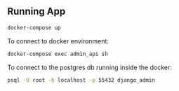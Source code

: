 ## Running App

```sh
docker-compose up
```

To connect to docker environment:

```sh
docker-compose exec admin_api sh
```

To connect to the postgres db running inside the docker:

```sh
psql -U root -h localhost -p 55432 django_admin
```
